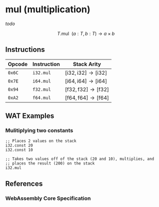 
# mul (multiplication)

_todo_

$$
T.\mathsf{mul} \enspace ( a: T, b: T ) \to a \times b
$$



## Instructions

| Opcode | Instruction | Stack Arity |
|--------|-------------|-------------|
| `0x6C` | `i32.mul`   | $[ \mathsf{i32}, \mathsf{i32} ] \to [ \mathsf{i32} ]$ |
| `0x7E` | `i64.mul`   | $[ \mathsf{i64}, \mathsf{i64} ] \to [ \mathsf{i64} ]$ |
| `0x94` | `f32.mul`   | $[ \mathsf{f32}, \mathsf{f32} ] \to [ \mathsf{f32} ]$ |
| `0xA2` | `f64.mul`   | $[ \mathsf{f64}, \mathsf{f64} ] \to [ \mathsf{f64} ]$ |



## WAT Examples

### Mulitiplying two constants

```wasm
;; Places 2 values on the stack
i32.const 20
i32.const 10

;; Takes two values off of the stack (20 and 10), multiplies, and
;; places the result (200) on the stack
i32.mul
```



## References

### WebAssembly Core Specification

[^§2.4.1]: _Structure, Numeric Instructions_ - <https://www.w3.org/TR/wasm-core-2/syntax/instructions.html#numeric-instructions>
[^§4.3.2-imul]: _Execution, Numerics, Integer Operations, imul_ - <https://www.w3.org/TR/wasm-core-2/exec/numerics.html#op-imul>
[^§4.3.3-fmul]: _Execution, Numerics, Floating-Point Operations, fmul_ - <https://www.w3.org/TR/wasm-core-2/exec/numerics.html#op-fmul>
